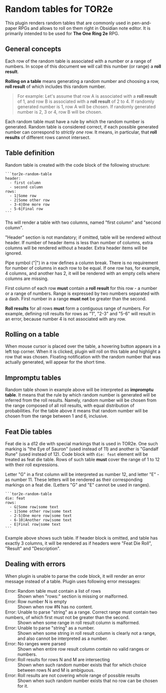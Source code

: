# Random tables for TOR2e

This plugin renders random tables that are commonly used in pen-and-paper RPGs and allows to roll on them right in Obsidian note editor.
It is primarily intended to be used for **The One Ring 2e** RPG.

## General concepts

Each row of the random table is associated with a number or a range of numbers. In scope of this document we will call this number (or range) a **roll result**.

**Rolling on a table** means generating a random number and choosing a row, **roll result** of which includes this random number.

> For example:
> Let's assume that row A is associated with a **roll result** of 1, and row B is associated with a **roll result** of 2 to 4.
> If randomly generated number is 1, row A will be chosen. If randomly generated number is 2, 3 or 4, row B will be chosen.

Each random table must have a rule by which the random number is generated. Random table is considered correct, if each possible generated number can correspond
to *strictly one* row. It means, in particular, that **roll results** of different rows cannot intersect.


## Table definition

Random table is created with the code block of the following structure:

````
```tor2e-random-table
header:
  - first column
  - second column  
rows:
  - 1|Some row
  - 2|Some other row
  - 3-4|One more row
  - 5-6|Final row
```
````

Ths will render a table with two columns, named "first column" and "second column". 

"Header" section is not mandatory; if omitted, table will be rendered without header. If number of header items is less than number of columns, extra columns will be rendered without a header. Extra header items will be ignored.

Pipe symbol ("|") in a row defines a column break. There is no requirement for number of columns in each row to be equal. If one row has, for example, 4 columns, and another has 2, it will be rendered with an empty cells where columns are missing.

First column of each row **must** contain a **roll result** for this row - a number or a range of numbers. Range is expressed by two numbers separated with a dash. First number in a range **must not** be greater than the second.

**Roll results** for all rows **must** form a contiguous range of numbers. For example, defining roll results for rows as "1", "2-3" and "5-6" will result in an error, because
number 4 is not associated with any row.

## Rolling on a table

When mouse cursor is placed over the table, a hovering button appears in a left top corner. When it is clicked, plugin will roll on this table and highlight a row
that was chosen. Floating notification with the random number that was actually generated, will appear for the short time.

## Impromptu tables

Random table shown in example above will be interpreted as **impromptu table**. It means that the rule by which random number is generated will be inferred from the
roll results. Namely, random number will be chosen from the range composed of all roll results, with equal distribution of probabilities. For the table above it means
that random number will be chosen from the range between 1 and 6, inclusive.


## Feat Die tables

Feat die is a d12 die with special markings that is used in TOR2e. One such marking is "the Eye of Sauron" (used instead of 11) and another is "Gandalf Rune" (used instead of 12). Code block with `die: feat` element will be treated as feat die table. Rows of such table **must** cover the range of 1 to 12 with their roll expressions. 

Letter "G" in a first column will be interpreted as number 12, and letter "E" - as number 11. These letters will be rendered as their corresponding markings on a feat die.
(Letters "G" and "E" cannot be used in ranges).

````
```tor2e-random-table
die: feat  
rows:
  - G|Some row|some text
  - 1|Some other row|some text
  - 2-5|One more row|some text
  - 6-10|Another row|some text
  - E|Final row|some text
```
````

Example above shows such table. If header block is omitted, and table has exactly 3 columns, it will be rendered as if headers were "Feat Die Roll", "Result" and "Description".

## Dealing with errors

When plugin is unable to parse the code block, it will render an error message instead of a table. Plugin uses following error messages:

<dl>
  <dt>Error: Random table must contain a list of rows</dt>
  <dd>Shown when "rows:" section is missing or malformed.</dd>
  <dt>Error: Row number N is empty</dt>
  <dd>Shown when row #N has no content.</dd>
  <dt>Error: Unable to parse "string" as a range. Correct range must contain two numbers, of which first must not be greater than the second.</dt>
  <dd>Shown when some range in roll result column is malformed.</dd>
  <dt>Error: Unable to parse "string" as a number.</dt>
  <dd>Shown when some string in roll result column is clearly not a range, and also cannot be interpreted as a number.</dd>
  <dt>Error: No ranges were parsed</dt>
  <dd>Shown when entire row result column contain no valid ranges or numbers.</dd>
  <dt>Error: Roll results for rows N and M are intersecting</dt>
  <dd>Shown when such random number exists that for which choice between rows N and M is ambiguous.</dd>
  <dt>Error: Roll results are not covering whole range of possible results</dt>
  <dd>Shown when such random number exists that no row can be chosen for it.</dd>
</dl>
